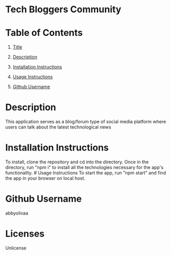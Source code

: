  # **Tech Bloggers Community**
 

# Table of Contents

1. [Title](#Title)


2. [Description](#Description)


3. [Installation Instructions](#Installation-Instructions)


4. [Usage Instructions](#Usage-Instructions)


5. [Github Username](#Github-Username)


    
  # Description
  This application serves as a blog/forum type of social media platform where users can talk about the latest technological news


  # Installation Instructions
  To install, clone the repository and cd into the directory. Once in the directory, run "npm i" to install all the technologies necessary for the app's functionality. 
    # Usage Instructions
  To start the app, run "npm start" and find the app in your browser on local host.

  # Github Username
  abbyolivaa


  # Licenses
  Unlicense
